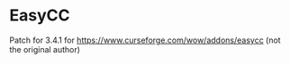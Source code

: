 # EasyCC
Patch for 3.4.1 for https://www.curseforge.com/wow/addons/easycc (not the original author)
